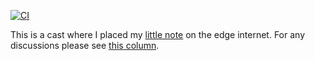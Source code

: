 [![CI](https://github.com/akherlan/akherlan.github.io/actions/workflows/main.yml/badge.svg?branch=master)](https://github.com/akherlan/akherlan.github.io/actions/workflows/main.yml)

This is a cast where I placed my [little note](https://akherlan.github.io/) on the edge internet. For any discussions please see [this column](https://github.com/akherlan/akherlan.github.io/discussions).

